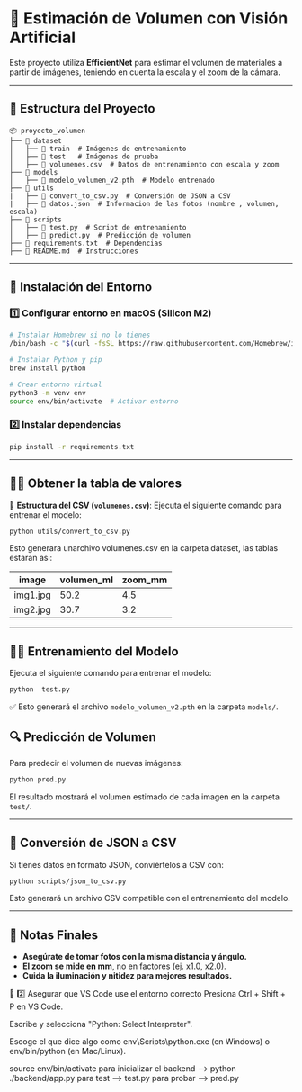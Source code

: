 # 📌 Estimación de Volumen con Visión Artificial

Este proyecto utiliza **EfficientNet** para estimar el volumen de materiales a partir de imágenes, teniendo en cuenta la escala y el zoom de la cámara.

---

## 📂 Estructura del Proyecto

```
📦 proyecto_volumen
├── 📂 dataset
│   ├── 📂 train  # Imágenes de entrenamiento
│   ├── 📂 test   # Imágenes de prueba
│   ├── 📜 volumenes.csv  # Datos de entrenamiento con escala y zoom
├── 📂 models
│   ├── 📜 modelo_volumen_v2.pth  # Modelo entrenado
├── 📂 utils
|   ├── 📜 convert_to_csv.py  # Conversión de JSON a CSV
|   ├── 📜 datos.json  # Informacion de las fotos (nombre , volumen, escala)
├── 📂 scripts
│   ├── 📜 test.py  # Script de entrenamiento
│   ├── 📜 predict.py  # Predicción de volumen
├── 📜 requirements.txt  # Dependencias
├── 📜 README.md  # Instrucciones
```

---

## 🚀 Instalación del Entorno

### 1️⃣ Configurar entorno en macOS (Silicon M2)

```bash
# Instalar Homebrew si no lo tienes
/bin/bash -c "$(curl -fsSL https://raw.githubusercontent.com/Homebrew/install/HEAD/install.sh)"

# Instalar Python y pip
brew install python

# Crear entorno virtual
python3 -m venv env
source env/bin/activate  # Activar entorno
```

### 2️⃣ Instalar dependencias

```bash
pip install -r requirements.txt
```

---

## 🏋️‍♂️ Obtener la tabla de valores

📌 **Estructura del CSV (`volumenes.csv`)**:
Ejecuta el siguiente comando para entrenar el modelo:

```bash
python utils/convert_to_csv.py
```

Esto generara unarchivo volumenes.csv en la carpeta dataset, las tablas estaran asi:

| image    | volumen_ml | zoom_mm |
| -------- | ---------- | ------- |
| img1.jpg | 50.2       | 4.5     |
| img2.jpg | 30.7       | 3.2     |

---

## 🏋️‍♂️ Entrenamiento del Modelo

Ejecuta el siguiente comando para entrenar el modelo:

```bash
python  test.py
```

✅ Esto generará el archivo `modelo_volumen_v2.pth` en la carpeta `models/`.

## 🔍 Predicción de Volumen

Para predecir el volumen de nuevas imágenes:

```bash
python pred.py
```

El resultado mostrará el volumen estimado de cada imagen en la carpeta `test/`.

---

## 🔄 Conversión de JSON a CSV

Si tienes datos en formato JSON, conviértelos a CSV con:

```bash
python scripts/json_to_csv.py
```

Esto generará un archivo CSV compatible con el entrenamiento del modelo.

---

## 📌 Notas Finales

- **Asegúrate de tomar fotos con la misma distancia y ángulo.**
- **El zoom se mide en mm**, no en factores (ej. x1.0, x2.0).
- **Cuida la iluminación y nitidez para mejores resultados.**

🔹 2️⃣ Asegurar que VS Code use el entorno correcto
Presiona Ctrl + Shift + P en VS Code.

Escribe y selecciona "Python: Select Interpreter".

Escoge el que dice algo como env\Scripts\python.exe (en Windows) o env/bin/python (en Mac/Linux).

source env/bin/activate
para inicializar el backend --> python ./backend/app.py
para test --> test.py
para probar --> pred.py
